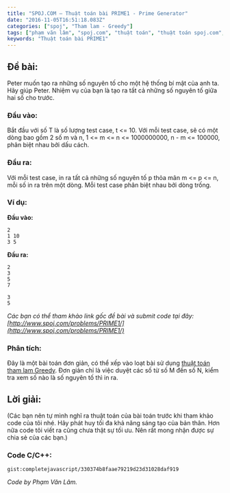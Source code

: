 ```yaml
---
title: "SPOJ.COM – Thuật toán bài PRIME1 - Prime Generator"
date: "2016-11-05T16:51:18.083Z"
categories: ["spoj", "Tham lam - Greedy"]
tags: ["phạm văn lâm", "spoj.com", "thuật toán", "thuật toán spoj.com", "tham lam greedy"]
keywords: "Thuật toán bài PRIME1"
---
```


## Đề bài:

Peter muốn tạo ra những số nguyên tố cho một hệ thống bí mật của anh ta. Hãy giúp Peter. Nhiệm vụ của bạn là tạo ra tất cả những số nguyên tố giữa hai số cho trước.

### Đầu vào:

Bắt đầu với số T là số lượng test case, t <= 10\. Với mỗi test case, sẽ có một dòng bao gồm 2 số m và n, 1 <= m <= n <= 1000000000, n - m <= 100000, phân biệt nhau bởi dấu cách.

### Đầu ra:

Với mỗi test case, in ra tất cả những số nguyên tố p thỏa mãn m <= p <= n, mỗi số in ra trên một dòng. Mỗi test case phân biệt nhau bởi dòng trống.

### Ví dụ:

**Đầu vào:**

```
2
1 10
3 5
```

**Đầu ra:**

```
2
3
5
7

3
5
```

_Các bạn có thể tham khảo link gốc đề bài và submit code tại đây: [http://www.spoj.com/problems/PRIME1/](http://www.spoj.com/problems/PRIME1/)_

### Phân tích:

Đây là một bài toán đơn giản, có thể xếp vào loạt bài sử dụng [thuật toán tham lam Greedy](/category/tham-lam-greedy/). Đơn giản chỉ là việc duyệt các số từ số M đến số N, kiểm tra xem số nào là số nguyên tố thì in ra.

## Lời giải:

(Các bạn nên tự mình nghĩ ra thuật toán của bài toán trước khi tham khảo code của tôi nhé. Hãy phát huy tối đa khả năng sáng tạo của bản thân. Hơn nữa code tôi viết ra cũng chưa thật sự tối ưu. Nên rất mong nhận được sự chia sẻ của các bạn.)

### Code C/C++:

`gist:completejavascript/330374b8faae79219d23d31028daf919`

_Code by Phạm Văn Lâm._